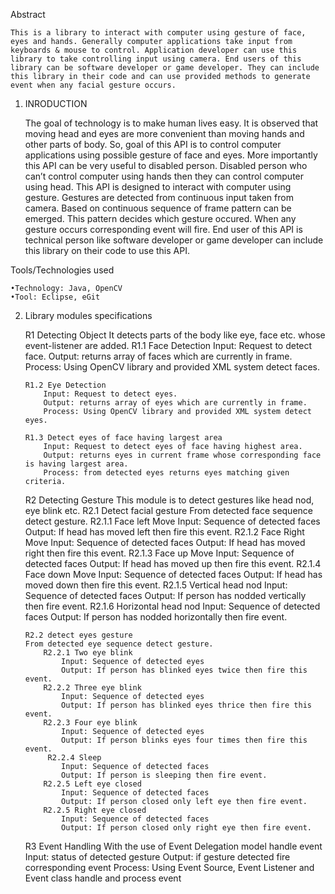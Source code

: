  Abstract
 
	This is a library to interact with computer using gesture of face, eyes and hands. Generally computer applications take input from keyboards & mouse to control. Application developer can use this library to take controlling input using camera. End users of this library can be software developer or game developer. They can include this library in their code and can use provided methods to generate event when any facial gesture occurs.

1.	INRODUCTION

	The goal of technology is to make human lives easy.  It is observed that moving head and eyes are more convenient than moving hands and other parts of body. So, goal of this API is to control computer applications using possible gesture of face and eyes. More importantly this API can be very useful to disabled person. Disabled person who can’t control computer using hands then they can control computer using head.
	This API is designed to interact with computer using gesture. Gestures are detected from continuous input taken from camera. Based on continuous sequence of frame pattern can be emerged. This pattern decides which gesture occured. When any gesture occurs corresponding event will fire. End user of this API is technical person like software developer or game developer can include this library on their code to use this API.

Tools/Technologies used

	•Technology: Java, OpenCV
	•Tool: Eclipse, eGit

2.	Library modules specifications

	R1 Detecting Object
	It detects parts of the body like eye, face etc. whose event-listener are added.
		R1.1 Face Detection
			Input: Request to detect face.
			Output: returns array of faces which are currently in frame.
			Process: Using OpenCV library and provided XML system detect faces.

		R1.2 Eye Detection
			Input: Request to detect eyes.
			Output: returns array of eyes which are currently in frame.
			Process: Using OpenCV library and provided XML system detect eyes.
			
		R1.3 Detect eyes of face having largest area
			Input: Request to detect eyes of face having highest area.
			Output: returns eyes in current frame whose corresponding face is having largest area.
			Process: from detected eyes returns eyes matching given criteria.

	R2 Detecting Gesture
	This module is to detect gestures like head nod, eye blink etc.
		R2.1 Detect facial gesture
		From detected face sequence detect gesture.
			R2.1.1 Face left Move
				Input: Sequence of detected faces
				Output: If head has moved left then fire this event.
			R2.1.2 Face Right Move
				Input: Sequence of detected faces
				Output: If head has moved right then fire this event.
			R2.1.3 Face up Move
				Input: Sequence of detected faces
				Output: If head has moved up then fire this event.
			R2.1.4 Face down Move
				Input: Sequence of detected faces
				Output: If head has moved down then fire this event.
			R2.1.5 Vertical head nod
				Input: Sequence of detected faces
				Output: If person has nodded vertically then fire event.
			R2.1.6 Horizontal head nod
				Input: Sequence of detected faces
				Output: If person has nodded horizontally then fire event.
	
		R2.2 detect eyes gesture
		From detected eye sequence detect gesture.
			R2.2.1 Two eye blink
				Input: Sequence of detected eyes
				Output: If person has blinked eyes twice then fire this event.
			R2.2.2 Three eye blink
				Input: Sequence of detected eyes
				Output: If person has blinked eyes thrice then fire this event.
	 		R2.2.3 Four eye blink
				Input: Sequence of detected eyes
				Output: If person blinks eyes four times then fire this event.
			 R2.2.4 Sleep
				Input: Sequence of detected faces
				Output: If person is sleeping then fire event.
			R2.2.5 Left eye closed
				Input: Sequence of detected faces
				Output: If person closed only left eye then fire event.
			R2.2.5 Right eye closed
				Input: Sequence of detected faces
				Output: If person closed only right eye then fire event.

	R3 Event Handling
	With the use of Event Delegation model handle event
		Input: status of detected gesture
		Output: if gesture detected fire corresponding event
		Process:  Using Event Source, Event Listener and Event class handle and process event
